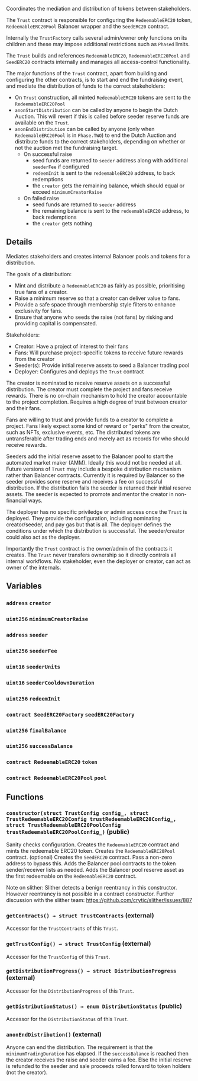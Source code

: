 Coordinates the mediation and distribution of tokens
between stakeholders.

The `Trust` contract is responsible for configuring the
`RedeemableERC20` token, `RedeemableERC20Pool` Balancer wrapper
and the `SeedERC20` contract.

Internally the `TrustFactory` calls several admin/owner only
functions on its children and these may impose additional
restrictions such as `Phased` limits.

The `Trust` builds and references `RedeemableERC20`,
`RedeemableERC20Pool` and `SeedERC20` contracts internally and
manages all access-control functionality.

The major functions of the `Trust` contract, apart from building
and configuring the other contracts, is to start and end the
fundraising event, and mediate the distribution of funds to the
correct stakeholders:

- On `Trust` construction, all minted `RedeemableERC20` tokens
  are sent to the `RedeemableERC20Pool`
- `anonStartDistribution` can be called by anyone to begin the
  Dutch Auction. This will revert if this is called before seeder reserve
  funds are available on the `Trust`.
- `anonEndDistribution` can be called by anyone (only when
  `RedeemableERC20Pool` is in `Phase.TWO`) to end the Dutch Auction
  and distribute funds to the correct stakeholders, depending on
  whether or not the auction met the fundraising target.
  - On successful raise
    - seed funds are returned to `seeder` address along with
      additional `seederFee` if configured
    - `redeemInit` is sent to the `redeemableERC20` address, to back
      redemptions
    - the `creator` gets the remaining balance, which should
      equal or exceed `minimumCreatorRaise`
  - On failed raise
    - seed funds are returned to `seeder` address
    - the remaining balance is sent to the `redeemableERC20` address, to
      back redemptions
    - the `creator` gets nothing


## Details
Mediates stakeholders and creates internal Balancer pools and tokens
for a distribution.

The goals of a distribution:
- Mint and distribute a `RedeemableERC20` as fairly as possible,
  prioritising true fans of a creator.
- Raise a minimum reserve so that a creator can deliver value to fans.
- Provide a safe space through membership style filters to enhance
  exclusivity for fans.
- Ensure that anyone who seeds the raise (not fans) by risking and
  providing capital is compensated.

Stakeholders:
- Creator: Have a project of interest to their fans
- Fans: Will purchase project-specific tokens to receive future rewards
  from the creator
- Seeder(s): Provide initial reserve assets to seed a Balancer trading pool
- Deployer: Configures and deploys the `Trust` contract

The creator is nominated to receive reserve assets on a successful
distribution. The creator must complete the project and fans receive
rewards. There is no on-chain mechanism to hold the creator accountable to
the project completion. Requires a high degree of trust between creator and
their fans.

Fans are willing to trust and provide funds to a creator to complete a
project. Fans likely expect some kind of reward or "perks" from the
creator, such as NFTs, exclusive events, etc.
The distributed tokens are untransferable after trading ends and merely act
as records for who should receive rewards.

Seeders add the initial reserve asset to the Balancer pool to start the
automated market maker (AMM).
Ideally this would not be needed at all.
Future versions of `Trust` may include a bespoke distribution mechanism
rather than Balancer contracts. Currently it is required by Balancer so the
seeder provides some reserve and receives a fee on successful distribution.
If the distribution fails the seeder is returned their initial reserve
assets. The seeder is expected to promote and mentor the creator in
non-financial ways.

The deployer has no specific priviledge or admin access once the `Trust` is
deployed. They provide the configuration, including nominating
creator/seeder, and pay gas but that is all.
The deployer defines the conditions under which the distribution is
successful. The seeder/creator could also act as the deployer.

Importantly the `Trust` contract is the owner/admin of the contracts it
creates. The `Trust` never transfers ownership so it directly controls all
internal workflows. No stakeholder, even the deployer or creator, can act
as owner of the internals.

## Variables
### `address` `creator`

### `uint256` `minimumCreatorRaise`

### `address` `seeder`

### `uint256` `seederFee`

### `uint16` `seederUnits`

### `uint16` `seederCooldownDuration`

### `uint256` `redeemInit`

### `contract SeedERC20Factory` `seedERC20Factory`

### `uint256` `finalBalance`

### `uint256` `successBalance`

### `contract RedeemableERC20` `token`

### `contract RedeemableERC20Pool` `pool`




## Functions
### `constructor(struct TrustConfig config_, struct TrustRedeemableERC20Config trustRedeemableERC20Config_, struct TrustRedeemableERC20PoolConfig trustRedeemableERC20PoolConfig_)` (public)

Sanity checks configuration.
Creates the `RedeemableERC20` contract and mints the redeemable ERC20
token.
Creates the `RedeemableERC20Pool` contract.
(optional) Creates the `SeedERC20` contract. Pass a non-zero address to
bypass this.
Adds the Balancer pool contracts to the token sender/receiver lists as
needed.
Adds the Balancer pool reserve asset as the first redeemable on the
`RedeemableERC20` contract.

Note on slither:
Slither detects a benign reentrancy in this constructor.
However reentrancy is not possible in a contract constructor.
Further discussion with the slither team:
https://github.com/crytic/slither/issues/887





### `getContracts() → struct TrustContracts` (external)

Accessor for the `TrustContracts` of this `Trust`.



### `getTrustConfig() → struct TrustConfig` (external)

Accessor for the `TrustConfig` of this `Trust`.



### `getDistributionProgress() → struct DistributionProgress` (external)

Accessor for the `DistributionProgress` of this `Trust`.



### `getDistributionStatus() → enum DistributionStatus` (public)

Accessor for the `DistributionStatus` of this `Trust`.



### `anonEndDistribution()` (external)

Anyone can end the distribution.
The requirement is that the `minimumTradingDuration` has elapsed.
If the `successBalance` is reached then the creator receives the raise
and seeder earns a fee.
Else the initial reserve is refunded to the seeder and sale proceeds
rolled forward to token holders (not the creator).



